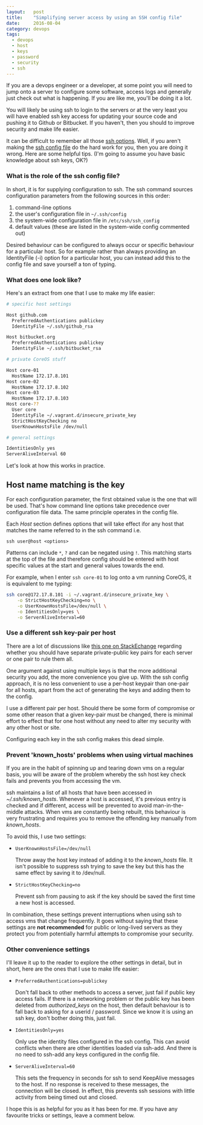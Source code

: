 ```yaml
---
layout:   post
title:    "Simplifying server access by using an SSH config file"
date:     2016-08-04
category: devops
tags:
  - devops
  - host
  - keys
  - password
  - security
  - ssh
---
```


If you are a devops engineer or a developer, at some point you will need
to jump onto a server to configure some software, access logs and
generally just check out what is happening. If you are like me, you'll
be doing it a lot.

You will likely be using ssh to login to the servers or at the very
least you will have enabled ssh key access for updating your source code
and pushing it to Github or Bitbucket. If you haven't, then you should
to improve security and make life easier.

It can be difficult to remember all those [ssh
options](http://linux.die.net/man/1/ssh). Well, if you aren't making the
[ssh config file](http://linux.die.net/man/5/ssh_config) do the hard
work for you, then you are doing it wrong. Here are some helpful tips.
(I'm going to assume you have basic knowledge about ssh keys, OK?)


### What is the role of the ssh config file?

In short, it is for supplying configuration to ssh. The ssh command
sources configuration parameters from the following sources in this order:

1. command-line options
1. the user's configuration file in `~/.ssh/config`
1. the system-wide configuration file in `/etc/ssh/ssh_config`
1. default values (these are listed in the system-wide config commented out)

Desired behaviour can be configured to always occur or specific
behaviour for a particular host. So for example rather than always
providing an IdentityFile (-i) option for a particular host,
you can instead add this to the config file and save yourself a ton of
typing.

### What does one look like?

Here's an extract from one that I use to make my life easier:

```bash
# specific host settings

Host github.com
  PreferredAuthentications publickey
  IdentityFile ~/.ssh/github_rsa

Host bitbucket.org
  PreferredAuthentications publickey
  IdentityFile ~/.ssh/bitbucket_rsa

# private CoreOS stuff

Host core-01
  HostName 172.17.8.101
Host core-02
  HostName 172.17.8.102
Host core-03
  HostName 172.17.8.103
Host core-??
  User core
  IdentityFile ~/.vagrant.d/insecure_private_key
  StrictHostKeyChecking no
  UserKnownHostsFile /dev/null

# general settings

IdentitiesOnly yes
ServerAliveInterval 60
```

Let's look at how this works in practice.

## Host name matching is the key

For each configuration parameter, the first obtained value is the one
that will be used. That's how command line options take precedence
over configuration file data. The same principle operates in the config
file.

Each *Host* section defines options that will take effect ifor any host that
matches the name referred to in the ssh command i.e.

    ssh user@host <options>

Patterns can include `*`, `?` and can be negated using `!`.
This matching starts at the top of the file and therefore config should
be entered with host specific values at the start and general values
towards the end.

For example, when I enter `ssh core-01` to log onto a vm running
CoreOS, it is equivalent to me typing:

```bash
ssh core@172.17.8.101 -i ~/.vagrant.d/insecure_private_key \
    -o StrictHostKeyChecking=no \
    -o UserKnownHostsFile=/dev/null \
    -o IdentitiesOnly=yes \
    -o ServerAliveInterval=60
```

### Use a different ssh key-pair per host

There are a lot of discussions like [this one on
StackEchange](http://security.stackexchange.com/questions/40050/what-is-the-best-practice-separate-ssh-key-per-host-and-user-vs-one-ssh-key-for)
regarding whether you should have separate private-public key pairs for
each server or one pair to rule them all.

One argument against using multiple keys is that the more additional
security you add, the more convenience you give up. With the ssh config
approach, it is no less convenient to use a per-host keypair than
one-pair for all hosts, apart from the act of generating the keys and
adding them to the config.

I use a different pair per host. Should there be some form of compromise
or some other reason that a given key-pair must be changed, there is
minimal effort to effect that for one host without any need to alter my
security with any other host or site.

Configuring each key in the ssh config makes this dead simple.

### Prevent 'known_hosts' problems when using virtual machines

If you are in the habit of spinning up and tearing down vms on a regular
basis, you will be aware of the problem whereby the ssh host key check
fails and prevents you from accessing the vm.

ssh maintains a list of all hosts that have been accessed in
*~/.ssh/known_hosts*. Whenever a host is accessed, it's previous entry
is checked and if different, access will be prevented to avoid
man-in-the-middle attacks. When vms are constantly being rebuilt, this
behaviour is very frustrating and requires you to remove the offending
key manually from *known_hosts*.

To avoid this, I use two settings:

* `UserKnownHostsFile=/dev/null`

  Throw away the host key instead of adding it to the *known_hosts*
  file. It isn't possible to suppress ssh trying to save the key but
  this has the same effect by saving it to /dev/null.

* `StrictHostKeyChecking=no`

  Prevent ssh from pausing to ask if the key should be saved the first
  time a new host is accessed.

In combination, these settings prevent interruptions when using
ssh to access vms that change frequently. It goes without saying that
these settings are **not recommended** for public or long-lived servers
as they protect you from potentially harmful attempts to compromise your
security.

### Other convenience settings

I'll leave it up to the reader to explore the other settings in detail,
but in short, here are the ones that I use to make life easier:

* `PreferredAuthentications=publickey`

  Don't fall back to other methods to access a server, just fail if
  public key access fails. If there is a networking problem
  or the public key has been deleted from *authorized_keys* on the host,
  then default behaviour is to fall back to asking for a userid /
  password. Since we know it is using an ssh key, don't bother doing
  this, just fail.

* `IdentitiesOnly=yes`

  Only use the identity files configured in the ssh config. This can
  avoid conflicts when there are other identities loaded via ssh-add.
  And there is no need to ssh-add any keys configured in the config
  file.

* `ServerAliveInterval=60`

  This sets the frequency in seconds for ssh to send KeepAlive messages
  to the host. If no response is received to these messages, the
  connection will be closed. In effect, this prevents ssh sessions with
  little activity from being timed out and closed.

I hope this is as helpful for you as it has been for me. If you have any
favourite tricks or settings, leave a comment below.
